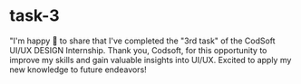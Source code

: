 # task-3
"I'm happy 🤩 to share that I've completed the "3rd task" of the CodSoft UI/UX DESIGN Internship. Thank you, Codsoft, for this opportunity to improve my skills and gain valuable insights into UI/UX. Excited to apply my new knowledge to future endeavors!

